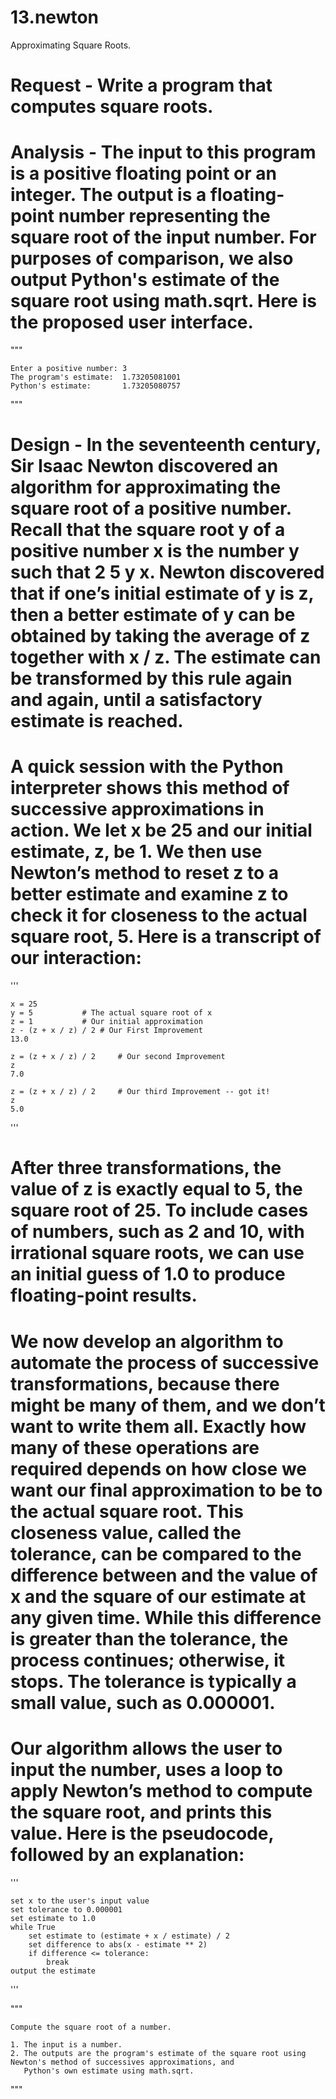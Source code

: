 # 13.newton
Approximating Square Roots.

# Request - Write a program that computes square roots.

# Analysis - The input to this program is a positive floating point or an integer. The output is a floating-point number representing the square root of the input number. For purposes of comparison, we also output Python's estimate of the square root using math.sqrt. Here is the proposed user interface.

"""  	
	
	Enter a positive number: 3
   	The program's estimate:  1.73205081001
   	Python's estimate:       1.73205080757	
"""

# Design - In the seventeenth century, Sir Isaac Newton discovered an algorithm for approximating the square root of a positive number. Recall that the square root y of a positive number x is the number y such that 2 5 y x. Newton discovered that if one’s initial estimate of y is z, then a better estimate of y can be obtained by taking the average of z together with x / z. The estimate can be transformed by this rule again and again, until a satisfactory estimate is reached.

# A quick session with the Python interpreter shows this method of successive approximations in action. We let x be 25 and our initial estimate, z, be 1. We then use Newton’s method to reset z to a better estimate and examine z to check it for closeness to the actual square root, 5. Here is a transcript of our interaction:

   
'''
	
	
	x = 25
	y = 5			# The actual square root of x
	z = 1			# Our initial approximation
    z - (z + x / z) / 2	# Our First Improvement
	13.0
	
    z = (z + x / z) / 2     # Our second Improvement
	z
	7.0

	z = (z + x / z) / 2     # Our third Improvement -- got it!
	z
	5.0	
''' 

# After three transformations, the value of z is exactly equal to 5, the square root of 25. To include cases of numbers, such as 2 and 10, with irrational square roots, we can use an initial guess of 1.0 to produce floating-point results.

# We now develop an algorithm to automate the process of successive transformations, because there might be many of them, and we don’t want to write them all. Exactly how many of these operations are required depends on how close we want our final approximation to be to the actual square root. This closeness value, called the tolerance, can be compared to the difference between and the value of x and the square of our estimate at any given time. While this difference is greater than the tolerance, the process continues; otherwise, it stops. The tolerance is typically a small value, such as 0.000001.

# Our algorithm allows the user to input the number, uses a loop to apply Newton’s method to compute the square root, and prints this value. Here is the pseudocode, followed by an explanation: 

''' 

	set x to the user's input value 
	set tolerance to 0.000001 
	set estimate to 1.0 
	while True    
		set estimate to (estimate + x / estimate) / 2    
		set difference to abs(x - estimate ** 2)    
		if difference <= tolerance:        
			break 
	output the estimate
'''
            
""" 
	
	Compute the square root of a number. 
	
	1. The input is a number. 
	2. The outputs are the program's estimate of the square root using Newton's method of successives approximations, and	 	       
	   Python's own estimate using math.sqrt. 
"""   
